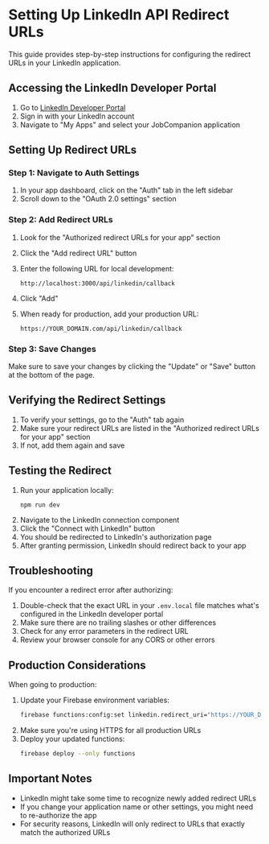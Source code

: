 # Setting Up LinkedIn API Redirect URLs

This guide provides step-by-step instructions for configuring the redirect URLs in your LinkedIn application.

## Accessing the LinkedIn Developer Portal

1. Go to [LinkedIn Developer Portal](https://developer.linkedin.com/)
2. Sign in with your LinkedIn account
3. Navigate to "My Apps" and select your JobCompanion application

## Setting Up Redirect URLs

### Step 1: Navigate to Auth Settings

1. In your app dashboard, click on the "Auth" tab in the left sidebar
2. Scroll down to the "OAuth 2.0 settings" section

### Step 2: Add Redirect URLs

1. Look for the "Authorized redirect URLs for your app" section
2. Click the "Add redirect URL" button
3. Enter the following URL for local development:
   ```
   http://localhost:3000/api/linkedin/callback
   ```
4. Click "Add"

5. When ready for production, add your production URL:
   ```
   https://YOUR_DOMAIN.com/api/linkedin/callback
   ```

### Step 3: Save Changes

Make sure to save your changes by clicking the "Update" or "Save" button at the bottom of the page.

## Verifying the Redirect Settings

1. To verify your settings, go to the "Auth" tab again
2. Make sure your redirect URLs are listed in the "Authorized redirect URLs for your app" section
3. If not, add them again and save

## Testing the Redirect

1. Run your application locally:
   ```
   npm run dev
   ```
2. Navigate to the LinkedIn connection component
3. Click the "Connect with LinkedIn" button
4. You should be redirected to LinkedIn's authorization page
5. After granting permission, LinkedIn should redirect back to your app

## Troubleshooting

If you encounter a redirect error after authorizing:

1. Double-check that the exact URL in your `.env.local` file matches what's configured in the LinkedIn developer portal
2. Make sure there are no trailing slashes or other differences
3. Check for any error parameters in the redirect URL
4. Review your browser console for any CORS or other errors

## Production Considerations

When going to production:

1. Update your Firebase environment variables:
   ```bash
   firebase functions:config:set linkedin.redirect_uri="https://YOUR_DOMAIN.com/api/linkedin/callback"
   ```
2. Make sure you're using HTTPS for all production URLs
3. Deploy your updated functions:
   ```bash
   firebase deploy --only functions
   ```

## Important Notes

- LinkedIn might take some time to recognize newly added redirect URLs
- If you change your application name or other settings, you might need to re-authorize the app
- For security reasons, LinkedIn will only redirect to URLs that exactly match the authorized URLs